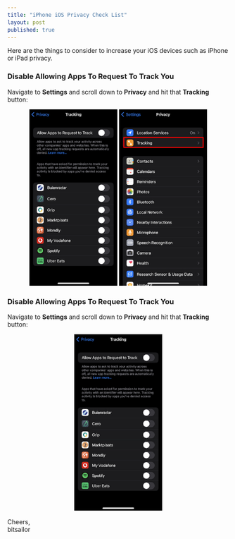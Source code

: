 ```yaml
---
title: "iPhone iOS Privacy Check List"
layout: post
published: true
---
```


Here are the things to consider to increase your iOS devices such as iPhone or iPad privacy.


### Disable Allowing Apps To Request To Track You
Navigate to **Settings** and scroll down to **Privacy** and hit that **Tracking** button:

<p align="center">
  <img src="/assets/posts/2022-07-12-ios_privacy_check_list/AllowAppsToRequestToTrackYou.jpeg" width="200" height="400">
  <img src="/assets/posts/2022-07-12-ios_privacy_check_list/Tracking.png" width="200" height="400">
</p>

### Disable Allowing Apps To Request To Track You
Navigate to **Settings** and scroll down to **Privacy** and hit that **Tracking** button:

<p align="center">
  <img src="/assets/posts/2022-07-12-ios_privacy_check_list/AllowAppsToRequestToTrackYou.jpeg" width="200" height="400">
</p>

Cheers,</br>
bitsailor